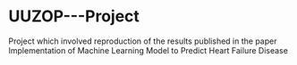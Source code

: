 # UUZOP---Project
Project which involved reproduction of the results published in the paper Implementation of Machine Learning Model to Predict Heart Failure Disease
